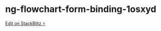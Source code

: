 # ng-flowchart-form-binding-1osxyd

[Edit on StackBlitz ⚡️](https://stackblitz.com/edit/ng-flowchart-form-binding-1osxyd)